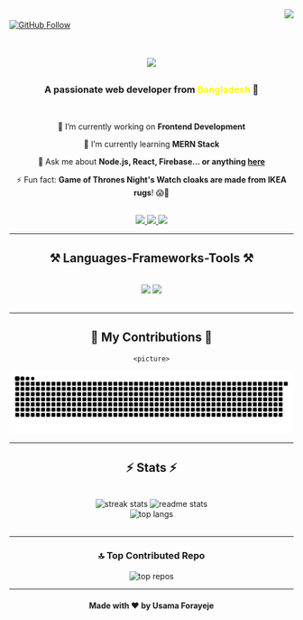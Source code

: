 <div align="right" >
<img  src="https://visitor-badge.laobi.icu/badge?page_id=usama-forayeje" />
</div>

<div align="left" >
    <a href="https://github.com/usama-forayeje" target="_blank">
    <img src="https://img.shields.io/github/followers/usama-forayeje?label=Follow&style=social" alt="GitHub Follow">
  </a>
</div>

<h1 align="center">
    <img src="https://readme-typing-svg.herokuapp.com/?font=Righteous&size=40&center=true&vCenter=true&width=600&height=80&duration=5000&lines=Hey+there!+👋;+I'm+Usama+Forayeje!" />
</h1>



<h3 align="center">
  A passionate web developer from <span style="color: yellow;">Bangladesh</span> 🚀
</h3>



<br/>

<div align="center">

🔭 I’m currently working on **Frontend Development**

🌱 I’m currently learning **MERN Stack** 

💬 Ask me about **Node.js, React, Firebase... or anything 
[here](https://github.com/usama-forayeje)** 

⚡ Fun fact: **Game of Thrones Night's Watch cloaks are made from IKEA rugs**! 😱🧣



</div>

<br/>

<div align="center"> 
    <a href="mailto:usamaforayaje@gmail.com">
        <img src="https://img.shields.io/badge/Gmail-333333?style=for-the-badge&logo=gmail&logoColor=red" />
    </a>
    <a href="https://www.linkedin.com/in/usama-forayaje/" target="_blank">
        <img src="https://img.shields.io/badge/LinkedIn-0077B5?style=for-the-badge&logo=linkedin&logoColor=white" />
    </a>
    <a href="https://github.com/usama-forayeje" target="_blank">
        <img src="https://img.shields.io/badge/Portfolio-FF5722?style=for-the-badge&logo=todoist&logoColor=white" />
    </a>
</div>

<hr/>

<h2 align="center">⚒️ Languages-Frameworks-Tools ⚒️</h2>
<br/>
<div align="center">
    <img src="https://skillicons.dev/icons?i=react,bootstrap,mui,html,css,vscode,github,figma,tailwind,git,r" />
    <img src="https://skillicons.dev/icons?i=nodejs,python,javascript,typescript,express,firebase,mongodb,nextjs,mysql,flask" /><br>
</div>

<br/>
<hr/>


<div align="center">

<div align="center">
    <h2>🐍 My Contributions 🐍</h2>
    
    <picture>
  <source media="(prefers-color-scheme: dark)" srcset="https://raw.githubusercontent.com/usama-forayeje/usama-forayeje/output/github-snake-dark.svg" />
  <source media="(prefers-color-scheme: light)" srcset="https://raw.githubusercontent.com/usama-forayeje/usama-forayeje/output/github-snake.svg" />
  <img alt="github-snake" src="https://raw.githubusercontent.com/usama-forayeje/usama-forayeje/output/github-snake.svg" />
</picture>
    
</div>
<div align="center">


<hr/>


<h2 align="center">⚡ Stats ⚡</h2>
<br>

<div align="center">
    <img width="390" src="https://github-readme-streak-stats.herokuapp.com/?user=usama-forayeje&count_private=true&theme=react&border_radius=10" alt="streak stats"/>
    <img width="390" src="https://github-readme-stats.vercel.app/api?username=usama-forayeje&count_private=true&show_icons=true&include_all_commits=true&theme=react&rank_icon=github&border_radius=10" alt="readme stats"/>
    <br/>
    <img width="325" align="center" src="https://github-readme-stats.vercel.app/api/top-langs/?username=usama-forayeje&hide=HTML&langs_count=8&layout=compact&theme=react&border_radius=10&size_weight=0.5&count_weight=0.5&exclude_repo=github-readme-stats" alt="top langs"/>


</div>

<br/>
<hr/>


<div align="center">

### 🔝 Top Contributed Repo

<!-- Top contributed repos section with responsive image width -->
<img width="400" align="center" src="https://github-contributor-stats.vercel.app/api?username=usama-forayeje&limit=4&theme=react&combine_all_yearly_contributions=true&border_radius=10&size_weight=0.5&count_weight=0.5&layout=compact" alt="top repos"/>

</div>

<hr/>
<div align="center">
    <h4>Made with ❤️ by <strong>Usama Forayeje</strong></h4>
</div>

